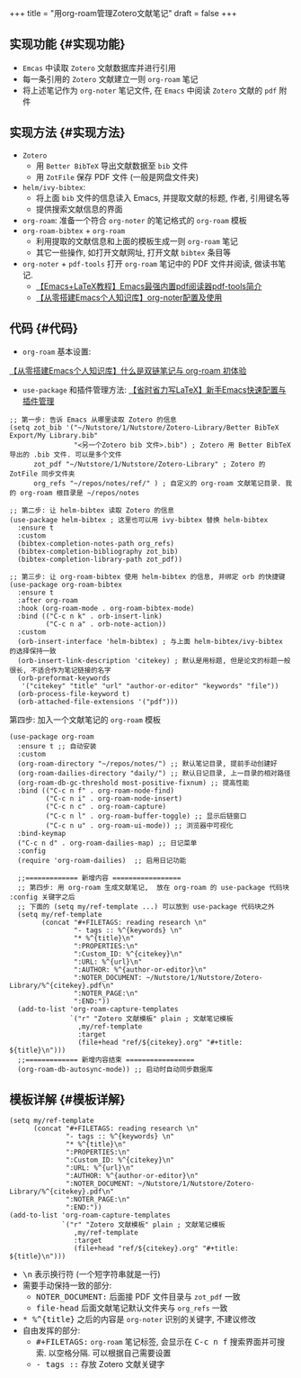+++
title = "用org-roam管理Zotero文献笔记"
draft = false
+++

## 实现功能 {#实现功能}

-   `Emcas` 中读取 `Zotero` 文献数据库并进行引用
-   每一条引用的 `Zotero` 文献建立一则 `org-roam` 笔记
-   将上述笔记作为 `org-noter` 笔记文件, 在 `Emacs` 中阅读 `Zotero` 文献的 `pdf` 附件


## 实现方法 {#实现方法}

-   `Zotero`
    -   用 `Better BibTeX` 导出文献数据至 `bib` 文件
    -   用 `ZotFile` 保存 PDF 文件 (一般是网盘文件夹)
-   `helm/ivy-bibtex`:
    -   将上面 `bib` 文件的信息读入 Emacs, 并提取文献的标题, 作者, 引用键名等
    -   提供搜索文献信息的界面
-   `org-roam`:
    准备一个符合 `org-noter` 的笔记格式的  `org-roam` 模板
-   `org-roam-bibtex` + `org-roam`
    -   利用提取的文献信息和上面的模板生成一则 `org-roam` 笔记
    -   其它一些操作, 如打开文献网址, 打开文献 `bibtex` 条目等
-   `org-noter` + `pdf-tools`
    打开 `org-roam` 笔记中的 PDF 文件并阅读, 做读书笔记.
    -   [【Emacs+LaTeX教程】Emacs最强内置pdf阅读器pdf-tools简介](https://www.bilibili.com/video/BV1pg4y1s7Z9/)
    -   [【从零搭建Emacs个人知识库】org-noter配置及使用](https://www.bilibili.com/video/BV1Tc411s7Tu/)


## 代码 {#代码}

-   `org-roam` 基本设置:

[【从零搭建Emacs个人知识库】什么是双链笔记与 org-roam 初体验](https://www.bilibili.com/video/BV1qV4y1Z7h9/)

-   `use-package` 和插件管理方法:
    [【省时省力写LaTeX】新手Emacs快速配置与插件管理](https://www.bilibili.com/video/BV1nm4y117gn/)

<!--listend-->

```elisp
;; 第一步: 告诉 Emacs 从哪里读取 Zotero 的信息
(setq zot_bib '("~/Nutstore/1/Nutstore/Zotero-Library/Better BibTeX Export/My Library.bib"
                "<另一个Zotero bib 文件>.bib") ; Zotero 用 Better BibTeX 导出的 .bib 文件. 可以是多个文件
      zot_pdf "~/Nutstore/1/Nutstore/Zotero-Library" ; Zotero 的 ZotFile 同步文件夹
      org_refs "~/repos/notes/ref/" ) ; 自定义的 org-roam 文献笔记目录. 我的 org-roam 根目录是 ~/repos/notes

;; 第二步: 让 helm-bibtex 读取 Zotero 的信息
(use-package helm-bibtex ; 这里也可以用 ivy-bibtex 替换 helm-bibtex
  :ensure t
  :custom
  (bibtex-completion-notes-path org_refs)
  (bibtex-completion-bibliography zot_bib)
  (bibtex-completion-library-path zot_pdf))

;; 第三步: 让 org-roam-bibtex 使用 helm-bibtex 的信息, 并绑定 orb 的快捷键
(use-package org-roam-bibtex
  :ensure t
  :after org-roam
  :hook (org-roam-mode . org-roam-bibtex-mode)
  :bind (("C-c n k" . orb-insert-link)
         ("C-c n a" . orb-note-action))
  :custom
  (orb-insert-interface 'helm-bibtex) ; 与上面 helm-bibtex/ivy-bibtex 的选择保持一致
  (orb-insert-link-description 'citekey) ; 默认是用标题, 但是论文的标题一般很长, 不适合作为笔记链接的名字
  (orb-preformat-keywords
   '("citekey" "title" "url" "author-or-editor" "keywords" "file"))
  (orb-process-file-keyword t)
  (orb-attached-file-extensions '("pdf")))
```

第四步: 加入一个文献笔记的 `org-roam` 模板

```elisp
(use-package org-roam
  :ensure t ;; 自动安装
  :custom
  (org-roam-directory "~/repos/notes/") ;; 默认笔记目录, 提前手动创建好
  (org-roam-dailies-directory "daily/") ;; 默认日记目录, 上一目录的相对路径
  (org-roam-db-gc-threshold most-positive-fixnum) ;; 提高性能
  :bind (("C-c n f" . org-roam-node-find)
         ("C-c n i" . org-roam-node-insert)
         ("C-c n c" . org-roam-capture)
         ("C-c n l" . org-roam-buffer-toggle) ;; 显示后链窗口
         ("C-c n u" . org-roam-ui-mode)) ;; 浏览器中可视化
  :bind-keymap
  ("C-c n d" . org-roam-dailies-map) ;; 日记菜单
  :config
  (require 'org-roam-dailies)  ;; 启用日记功能

  ;;============= 新增内容 =================
  ;; 第四步: 用 org-roam 生成文献笔记,  放在 org-roam 的 use-package 代码块 :config 关键字之后
  ;; 下面的 (setq my/ref-template ...) 可以放到 use-package 代码块之外
  (setq my/ref-template
        (concat "#+FILETAGS: reading research \n"
                "- tags :: %^{keywords} \n"
                "* %^{title}\n"
                ":PROPERTIES:\n"
                ":Custom_ID: %^{citekey}\n"
                ":URL: %^{url}\n"
                ":AUTHOR: %^{author-or-editor}\n"
                ":NOTER_DOCUMENT: ~/Nutstore/1/Nutstore/Zotero-Library/%^{citekey}.pdf\n"
                ":NOTER_PAGE:\n"
                ":END:"))
  (add-to-list 'org-roam-capture-templates
               `("r" "Zotero 文献模板" plain ; 文献笔记模板
                 ,my/ref-template
                 :target
                 (file+head "ref/${citekey}.org" "#+title: ${title}\n")))
  ;;============= 新增内容结束 =================
  (org-roam-db-autosync-mode)) ;; 启动时自动同步数据库
```


## 模板详解 {#模板详解}

```elisp
(setq my/ref-template
      (concat "#+FILETAGS: reading research \n"
              "- tags :: %^{keywords} \n"
              "* %^{title}\n"
              ":PROPERTIES:\n"
              ":Custom_ID: %^{citekey}\n"
              ":URL: %^{url}\n"
              ":AUTHOR: %^{author-or-editor}\n"
              ":NOTER_DOCUMENT: ~/Nutstore/1/Nutstore/Zotero-Library/%^{citekey}.pdf\n"
              ":NOTER_PAGE:\n"
              ":END:"))
(add-to-list 'org-roam-capture-templates
             `("r" "Zotero 文献模板" plain ; 文献笔记模板
                ,my/ref-template
                :target
                (file+head "ref/${citekey}.org" "#+title: ${title}\n")))
```

-   <kbd>\n</kbd> 表示换行符 (一个短字符串就是一行)
-   需要手动保持一致的部分:
    -   <kbd>NOTER_DOCUMENT:</kbd> 后面接 PDF 文件目录与 `zot_pdf` 一致
    -   <kbd>file-head</kbd> 后面文献笔记默认文件夹与 `org_refs` 一致
-   <kbd>* %^{title}</kbd> 之后的内容是 `org-noter` 识别的关键字, 不建议修改
-   自由发挥的部分:
    -   <kbd>#+FILETAGS:</kbd>  `org-roam` 笔记标签, 会显示在 <kbd>C-c n f</kbd> 搜索界面并可搜索.  以空格分隔. 可以根据自己需要设置
    -   <kbd>- tags ::</kbd> 存放 Zotero 文献关键字
